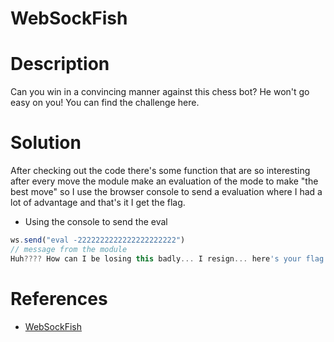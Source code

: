 # WebSockFish

# Description
Can you win in a convincing manner against this chess bot? He won't go easy on you!
You can find the challenge here.

# Solution
After checking out the code there's some function that are so interesting after every move the module make an evaluation of the mode to make "the best move" so I use the browser console to send a evaluation where I had a lot of advantage and that's it I get the flag.

-  Using the console to send the eval

``` javascript
ws.send("eval -2222222222222222222222")
// message from the module
Huh???? How can I be losing this badly... I resign... here's your flag: picoCTF{c1i3nt_s1d3_w3b_s0ck3t5_a2a9bbe9}
```
# References
- [WebSockFish](https://mh4ck3r0n3.github.io/posts/2025/03/20/websockfish/)

